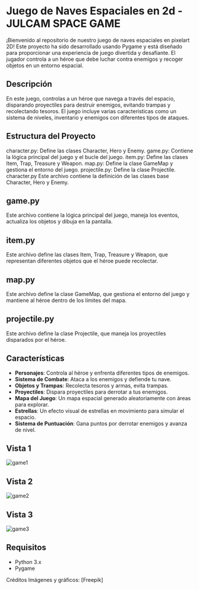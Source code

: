 # Juego de Naves Espaciales en 2d - JULCAM SPACE GAME

¡Bienvenido al repositorio de nuestro juego de naves espaciales en pixelart 2D! Este proyecto ha sido desarrollado usando Pygame y está diseñado para proporcionar una experiencia de juego divertida y desafiante. El jugador controla a un héroe que debe luchar contra enemigos y recoger objetos en un entorno espacial.

## Descripción

En este juego, controlas a un héroe que navega a través del espacio, disparando proyectiles para destruir enemigos, evitando trampas y recolectando tesoros. El juego incluye varias características como un sistema de niveles, inventario y enemigos con diferentes tipos de ataques.

## Estructura del Proyecto
character.py: Define las clases Character, Hero y Enemy.
game.py: Contiene la lógica principal del juego y el bucle del juego.
item.py: Define las clases Item, Trap, Treasure y Weapon.
map.py: Define la clase GameMap y gestiona el entorno del juego.
projectile.py: Define la clase Projectile.
character.py
Este archivo contiene la definición de las clases base Character, Hero y Enemy.

## game.py
Este archivo contiene la lógica principal del juego, maneja los eventos, actualiza los objetos y dibuja en la pantalla.

## item.py
Este archivo define las clases Item, Trap, Treasure y Weapon, que representan diferentes objetos que el héroe puede recolectar.

## map.py
Este archivo define la clase GameMap, que gestiona el entorno del juego y mantiene al héroe dentro de los límites del mapa.

## projectile.py
Este archivo define la clase Projectile, que maneja los proyectiles disparados por el héroe.

## Características

- **Personajes**: Controla al héroe y enfrenta diferentes tipos de enemigos.
- **Sistema de Combate**: Ataca a los enemigos y defiende tu nave.
- **Objetos y Trampas**: Recolecta tesoros y armas, evita trampas.
- **Proyectiles**: Dispara proyectiles para derrotar a tus enemigos.
- **Mapa del Juego**: Un mapa espacial generado aleatoriamente con áreas para explorar.
- **Estrellas**: Un efecto visual de estrellas en movimiento para simular el espacio.
- **Sistema de Puntuación**: Gana puntos por derrotar enemigos y avanza de nivel.

## Vista 1
![game1](https://github.com/CamiloPE12/Julcam-Space-Game/assets/110743852/d353e450-0ead-41b7-b6f0-62f6c51beb2b)

## Vista 2
![game2](https://github.com/CamiloPE12/Julcam-Space-Game/assets/110743852/b75363ae-97f2-417d-af15-0e857ea03372)

## Vista 3
![game3](https://github.com/CamiloPE12/Julcam-Space-Game/assets/110743852/b3bd56a8-da5d-43ff-82fc-e496532a6624)


## Requisitos

- Python 3.x
- Pygame


Créditos
Imágenes y gráficos: [Freepik]
